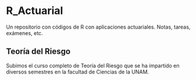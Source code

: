 # R_Actuarial
Un repositorio con códigos de R con aplicaciones actuariales. Notas, tareas, exámenes, etc.

## Teoría del Riesgo

Subimos el curso completo de Teoría del Riesgo que se ha impartido en diversos semestres en la facultad de Ciencias de la UNAM.
